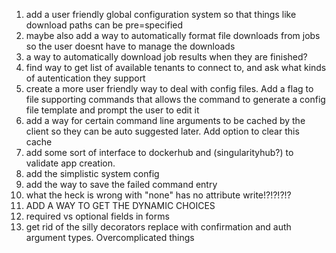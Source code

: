 1. add a user friendly global configuration system so that things like download paths can be pre=specified
2. maybe also add a way to automatically format file downloads from jobs so the user doesnt have to manage the downloads
3. a way to automatically download job results when they are finished?
4. find way to get list of available tenants to connect to, and ask what kinds of autentication they support
5. create a more user friendly way to deal with config files. Add a flag to file supporting commands that allows the command to generate a config file template and prompt the user to edit it
6. add a way for certain command line arguments to be cached by the client so they can be auto suggested later. Add option to clear this cache
7. add some sort of interface to dockerhub and (singularityhub?) to validate app creation.
8. add the simplistic system config
9. add the way to save the failed command entry
10. what the heck is wrong with "none" has no attribute write!?!?!?!?
11. ADD A WAY TO GET THE DYNAMIC CHOICES
12. required vs optional fields in forms
13. get rid of the silly decorators replace with confirmation and auth argument types. Overcomplicated things